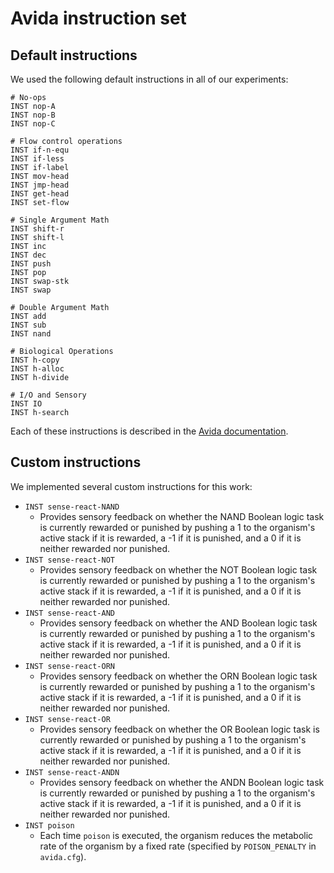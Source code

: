# Avida instruction set

## Default instructions

We used the following default instructions in all of our experiments:

```
# No-ops
INST nop-A
INST nop-B
INST nop-C

# Flow control operations
INST if-n-equ
INST if-less
INST if-label
INST mov-head
INST jmp-head
INST get-head
INST set-flow

# Single Argument Math
INST shift-r
INST shift-l
INST inc
INST dec
INST push
INST pop
INST swap-stk
INST swap

# Double Argument Math
INST add
INST sub
INST nand

# Biological Operations
INST h-copy
INST h-alloc
INST h-divide

# I/O and Sensory
INST IO
INST h-search
```

Each of these instructions is described in the [Avida documentation](https://github.com/devosoft/avida/wiki/Instruction-Set).

## Custom instructions

We implemented several custom instructions for this work:

- `INST sense-react-NAND`
  - Provides sensory feedback on whether the NAND Boolean logic task is currently rewarded or punished by pushing a 1 to the organism's active stack if it is rewarded, a -1 if it is punished, and a 0 if it is neither rewarded nor punished.
- `INST sense-react-NOT`
  - Provides sensory feedback on whether the NOT Boolean logic task is currently rewarded or punished by pushing a 1 to the organism's active stack if it is rewarded, a -1 if it is punished, and a 0 if it is neither rewarded nor punished.
- `INST sense-react-AND`
  - Provides sensory feedback on whether the AND Boolean logic task is currently rewarded or punished by pushing a 1 to the organism's active stack if it is rewarded, a -1 if it is punished, and a 0 if it is neither rewarded nor punished.
- `INST sense-react-ORN`
  - Provides sensory feedback on whether the ORN Boolean logic task is currently rewarded or punished by pushing a 1 to the organism's active stack if it is rewarded, a -1 if it is punished, and a 0 if it is neither rewarded nor punished.
- `INST sense-react-OR`
  - Provides sensory feedback on whether the OR Boolean logic task is currently rewarded or punished by pushing a 1 to the organism's active stack if it is rewarded, a -1 if it is punished, and a 0 if it is neither rewarded nor punished.
- `INST sense-react-ANDN`
  - Provides sensory feedback on whether the ANDN Boolean logic task is currently rewarded or punished by pushing a 1 to the organism's active stack if it is rewarded, a -1 if it is punished, and a 0 if it is neither rewarded nor punished.
- `INST poison`
  - Each time `poison` is executed, the organism reduces the metabolic rate of the organism by a fixed rate (specified by `POISON_PENALTY` in `avida.cfg`).
